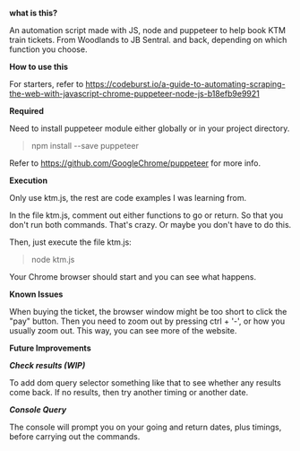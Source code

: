 **what is this?**

An automation script made with JS, node and puppeteer to help book KTM train tickets. 
From Woodlands to JB Sentral. and back, depending on which function you choose. 

**How to use this**

For starters, refer to https://codeburst.io/a-guide-to-automating-scraping-the-web-with-javascript-chrome-puppeteer-node-js-b18efb9e9921

**Required**

Need to install puppeteer module either globally or in your project directory.
>npm install --save puppeteer

Refer to https://github.com/GoogleChrome/puppeteer for more info.

**Execution**

Only use ktm.js, the rest are code examples I was learning from.

In the file ktm.js, comment out either functions to go or return. So that you don't run both commands. That's crazy. Or maybe you don't have to do this.

Then, just execute the file ktm.js: 
>node ktm.js

Your Chrome browser should start and you can see what happens.

**Known Issues**

When buying the ticket, the browser window might be too short to click the "pay" button.
Then you need to zoom out by pressing ctrl + '-', or how you usually zoom out.
This way, you can see more of the website.


**Future Improvements**

***Check results (WIP)***

To add dom query selector something like that to see whether any results come back.
If no results, then try another timing or another date.


***Console Query***

The console will prompt you on your going and return dates, plus timings, before carrying out the commands.
